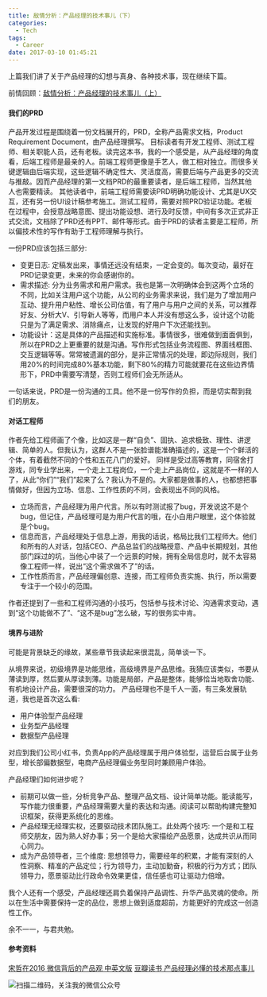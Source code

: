 ```yaml
---
title: 敌情分析：产品经理的技术事儿（下）
categories:
  - Tech
tags:
  - Career
date: 2017-03-10 01:45:21
---
```

上篇我们讲了关于产品经理的幻想与真身、各种技术事，现在继续下篇。

前情回顾：[敌情分析：产品经理的技术事儿（上）](/2017/03/05/tech-affairs-for-pm-1/)

#### 我们的PRD
产品开发过程是围绕着一份文档展开的，PRD，全称产品需求文档，Product Requirement Document，由产品经理撰写。
目标读者有开发工程师、测试工程师、相关职能人员，还有老板。读完这本书，我的一个感受是，从产品经理的角度看，后端工程师是最亲的人。前端工程师更像是手艺人，做工相对独立。而很多关键逻辑由后端实现，这些逻辑不确定性大、灵活度高，需要后端与产品更多的交流与推敲。因而产品经理的第一文档PRD的最重要读者，是后端工程师，当然其他人也需要精读。
其他读者中，前端工程师需要读PRD明确功能设计、尤其是UX交互，还有另一份UI设计稿参考施工。测试工程师，需要对照PRD验证功能。老板在过程中，会授意战略意图、提出功能设想、进行及时反馈，中间有多次正式非正式交流，文档除了PRD还有PPT、邮件等形式。由于PRD的读者主要是工程师，所以偏技术性的写作有助于工程师理解与执行。

一份PRD应该包括三部分:
- 变更日志: 定稿发出来，事情还远没有结束，一定会变的。每次变动，最好在PRD记录变更，未来的你会感谢你的。
- 需求描述: 分为业务需求和用户需求。我也是第一次明确体会到这两个立场的不同，比如关注用户这个功能，从公司的业务需求来说，我们是为了增加用户互动、提升用户粘性、增长公司估值，有了用户与用户之间的关系，可以推荐好友、分析大V、引导新人等等，而用户本人并没有想这么多，设计这个功能只是为了满足需求、消除痛点，让发现的好用户下次还能找到。
- 功能设计：这是具体的产品描述和实施标准。事情很多，很难做到面面俱到，所以在PRD之上更重要的就是沟通。写作形式包括业务流程图、界面线框图、交互逻辑等等。常常被遗漏的部分，是非正常情况的处理，即边际规则，我们用20%的时间完成80%基本功能，剩下80%的精力可能就要花在这些边界情形下，PRD中需要写清楚，否则工程师们会无所适从。

一句话来说，PRD是一份沟通的工具。他不是一份写作的负担，而是切实帮到我们的朋友。

#### 对话工程师
作者先给工程师画了个像，比如这是一群“自负”、固执、追求极致、理性、讲逻辑、简单的人。但我认为，这群人不是一张脸谱能准确描述的，这是一个个鲜活的个体，有着截然不同的个性和五花八门的爱好。
同样是受过高等教育，同宿舍打游戏，同专业学出来，一个走上工程岗位，一个走上产品岗位，这就是不一样的人了，从此“你们”“我们”起来了么？我认为不是的。大家都是做事的人，也都想把事情做好，但因为立场、信息、工作性质的不同，会表现出不同的风格。
- 立场而言，产品经理为用户代言。所以有时测试报了bug，开发说这不是个bug，但记住，产品经理可是为用户代言的哦，在小白用户眼里，这个体验就是个bug。
- 信息而言，产品经理处于信息上游，用我的话说，格局比我们工程师大。他们和所有的人对话，包括CEO、产品总监们的战略授意、产品中长期规划，其他部门踩过的坑，当他心中装了一个远景的时候，拥有全局信息时，就不太容易像工程师一样，说出“这个需求做不了”的话。
- 工作性质而言，产品经理偏创意、连接，而工程师负责实施、执行，所以需要专注于一个较小的范围。

作者还提到了一些和工程师沟通的小技巧，包括参与技术讨论、沟通需求变动，遇到“这个功能做不了”、“这不是bug”怎么破，写的很务实中肯。

#### 境界与进阶
可能是背景缺乏的缘故，某些章节我读起来很混乱，简单谈一下。

从境界来说，初级境界是功能思维，高级境界是产品思维。我猜应该类似，书要从薄读到厚，然后要从厚读到薄。功能是局部，产品是整体，能够恰当地取舍功能、有机地设计产品，需要很深的功力。
产品经理也不是千人一面，有三条发展轨道，我也是首次这么看:
- 用户体验型产品经理
- 业务型产品经理
- 数据型产品经理

对应到我们公司小红书，负责App的产品经理属于用户体验型，运营后台属于业务型，增长部偏数据型，电商产品经理偏业务型同时兼顾用户体验。

产品经理们如何进步呢？
- 前期可以做一些，分析竞争产品、整理产品文档、设计简单功能。能读能写，写作能力很重要，产品经理需要大量的表达和沟通。阅读可以帮助构建完整知识框架，获得更系统化的思维。
- 产品经理无经理实权，还要驱动技术团队施工。此处两个技巧: 一个是和工程师交朋友，因为熟人好办事；另一个是给大家描绘产品愿景，达成共识从而同心同力。
- 成为产品领导者，三个维度: 思想领导力，需要经年的积累，才能有深刻的人性洞察、精准的产品定位；行为领导力，主动加勤奋，积极的行为方式；团队领导力，愿景驱动比行政命令效果更佳，信任感也可让驱动力倍增。

我个人还有一个感受，产品经理还肩负着保持产品调性、升华产品灵魂的使命。所以在生活中需要保持一定的品位，思想上做到适度超前，方能更好的完成这一创造性工作。

余不一一，与君共勉。

#### 参考资料
[宋哲在2016 微信背后的产品观 中英文版](https://mp.weixin.qq.com/s?__biz=MzIzNjE4OTM3Mg==&mid=2650701312&idx=1&sn=02160214e9e10a8a4e0fc3ec240996b1#rd)
[豆瓣读书 产品经理必懂的技术那点事儿](https://book.douban.com/subject/26928398/)

![扫描二维码，关注我的微信公众号](/images/qrcode_songzheglobal_2017.jpg)
